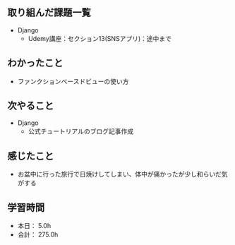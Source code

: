 ## 取り組んだ課題一覧

- Django
  - Udemy講座：セクション13(SNSアプリ)：途中まで

## わかったこと

- ファンクションベースドビューの使い方

## 次やること

- Django
  - 公式チュートリアルのブログ記事作成

## 感じたこと
- お盆中に行った旅行で日焼けしてしまい、体中が痛かったが少し和らいだ気がする

## 学習時間

- 本日： 5.0h
- 合計： 275.0h
